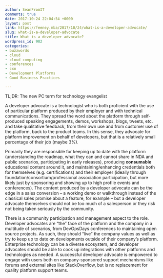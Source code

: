 ```yaml
---
author: SeanFromIT
comments: true
date: 2017-10-24 22:04:54 +0000
layout: post
link: https://feeney.mba/2017/10/24/what-is-a-developer-advocate/
slug: what-is-a-developer-advocate
title: What is a developer advocate?
wordpress_id: 902
categories:
- buzzwords
- cloud
- cloud computing
- conferences
- cxo
- Development Platforms
- Good Business Practices

---
```

TL;DR: The new PC term for technology evangelist

A developer advocate is a technologist who is both proficient with the use of particular platform produced by their employer and with technical communications. They spread the word about the platform through self-produced speaking engagements, demos, workshops, blogs, tweets, etc. and take qualitative feedback, from their own use and from customer use of the platform, back to the product teams. In this sense, they advocate for platform improvement on behalf of developers, but that is a relatively small percentage of their job (maybe 3%).

Primarily they are responsible for keeping up to date with the platform (understanding the roadmap, what they can and cannot share in NDA and public scenarios, participating in early releases), producing **consumable** educational content around it, and maintaining/enhancing credentials both for themselves (e.g. certifications) and their employer (ideally through foundation/consortium/professional association participation, but more likely just by sponsoring and showing up to high profile events and conferences). The content produced by a developer advocate can be the edge in a sales conversion – a working demo or walkthrough instead of the classical sales promise about a feature, for example – but a developer advocate themselves should not be too much of a salesperson or they risk not being taken seriously by the community.

There is a community participation and management aspect to the role. Developer advocates are “the” face of the platform and the company in a multitude of scenarios, from DevOpsDays conferences to maintaining open source projects. As such, they should “live” the company values as well as try to keep up to date on developments outside of their company’s platform. Enterprise technology can be a diverse ecosystem, and developer advocates should be able to cook up integrations with other platforms and technologies as needed. A successful developer advocate is empowered to engage with users both on company-sponsored support mechanisms like forums and external sites like StackOverflow, but is no replacement for quality platform support teams.